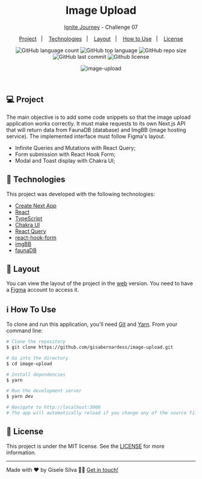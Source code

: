 <h1 align="center">
  Image Upload
</h1>

<p align="center">
  <a href="https://github.com/gisabernardess/ignite-reactjs" rel="nofollow">Ignite Journey</a> - Challenge 07
</p>

<p align="center">
  <a href="#-project">Project</a>&nbsp;&nbsp;&nbsp;|&nbsp;&nbsp;&nbsp;
  <a href="#-technologies">Technologies</a>&nbsp;&nbsp;&nbsp;|&nbsp;&nbsp;&nbsp;
  <a href="#-layout">Layout</a>&nbsp;&nbsp;&nbsp;|&nbsp;&nbsp;&nbsp;
  <a href="#-how-to-use">How to Use</a>&nbsp;&nbsp;&nbsp;|&nbsp;&nbsp;&nbsp;
  <a href="#-license">License</a>
</p>

<p align="center">
  <img alt="GitHub language count" src="https://img.shields.io/github/languages/count/gisabernardess/image-upload">

  <img alt="GitHub top language" src="https://img.shields.io/github/languages/top/gisabernardess/image-upload">

  <img alt="GitHub repo size" src="https://img.shields.io/github/repo-size/gisabernardess/image-upload">

  <img alt="GitHub last commit" src="https://img.shields.io/github/last-commit/gisabernardess/image-upload">

  <img alt="Github license" src="https://img.shields.io/github/license/gisabernardess/image-upload">
</p>

<p align="center">
  <img alt="image-upload" src="https://user-images.githubusercontent.com/17882257/189501284-5ee0ee89-e7d7-4ea2-969d-0d9608c2323c.png">
</p>

<br/>

## 💻 Project

The main objective is to add some code snippets so that the image upload application works correctly. It must make requests to its own Next.js API that will return data from FaunaDB (database) and ImgBB (image hosting service). The implemented interface must follow Figma's layout. 

- Infinite Queries and Mutations with React Query;
- Form submission with React Hook Form;
- Modal and Toast display with Chakra UI;

## 🚀 Technologies

This project was developed with the following technologies:

- [Create Next App](https://nextjs.org/docs/api-reference/create-next-app)
- [React](https://reactjs.org)
- [TypeScript](https://www.typescriptlang.org/)
- [Chakra UI](https://sass-lang.com/)
- [React Query](https://tanstack.com/query/v4/docs/overview)
- [react-hook-form](https://react-hook-form.com/)
- [imgBB](https://imgbb.com/)
- [faunaDB](https://docs.fauna.com/fauna/current/)

## 🔖 Layout

You can view the layout of the project in the [web](https://www.figma.com/file/jCRIRwJM4KLfjoAOzLE9Op/Desafio-2-M%C3%B3dulo-4-ReactJS-(Copy)?node-id=0%3A1) version. You need to have a [Figma](https://www.figma.com/) account to access it.

## ℹ️ How To Use

To clone and run this application, you'll need [Git](https://git-scm.com) and [Yarn](https://legacy.yarnpkg.com). From your command line:

```bash
# Clone the repository
$ git clone https://github.com/gisabernardess/image-upload.git

# Go into the directory
$ cd image-upload

# Install dependencies
$ yarn

# Run the development server
$ yarn dev

# Navigate to http://localhost:3000
# The app will automatically reload if you change any of the source files.
```

## 📄 License

This project is under the MIT license. See the [LICENSE](LICENSE.md) for more information.

---

Made with ♥ by Gisele Silva 👋🏻 [Get in touch!](https://www.linkedin.com/in/gisabernardess/)
